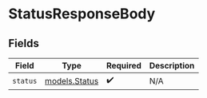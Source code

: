 # StatusResponseBody


## Fields

| Field                                | Type                                 | Required                             | Description                          |
| ------------------------------------ | ------------------------------------ | ------------------------------------ | ------------------------------------ |
| `status`                             | [models.Status](../models/status.md) | :heavy_check_mark:                   | N/A                                  |